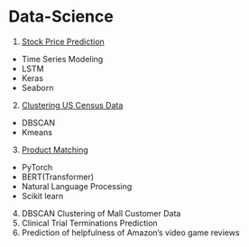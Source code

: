 # Data-Science

1. [Stock Price Prediction](https://github.com/jajawong/Data-Science/blob/main/Stock%20Price%20Prediction.ipynb)
* Time Series Modeling
* LSTM
* Keras
* Seaborn
2. [Clustering US Census Data](https://github.com/jajawong/Data-Science/blob/main/Clustering%20US%20Census%20Data.ipynb)
* DBSCAN
* Kmeans
3. [Product Matching](https://github.com/jajawong/Data-Science/blob/main/Product_Matching.ipynb)
* PyTorch
* BERT(Transformer)
* Natural Language Processing
* Scikit learn
4. DBSCAN Clustering of Mall Customer Data
5. Clinical Trial Terminations Prediction
6. Prediction of helpfulness of Amazon’s video game reviews
